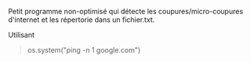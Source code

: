 Petit programme non-optimisé qui détecte les coupures/micro-coupures d'internet et les répertorie dans un fichier.txt.

Utilisant 
> os.system("ping -n 1 google.com")
